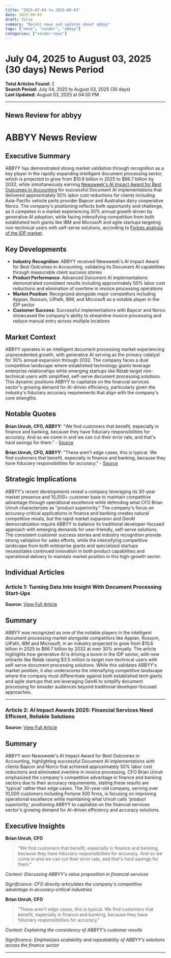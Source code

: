 ```yaml
---
title: "2025-07-04 to 2025-08-03"
date: 2025-08-03
draft: false
summary: "Recent news and updates about abbyy"
tags: ["news", "vendor", "abbyy"]
categories: ["vendor-news"]
---
```


# July 04, 2025 to August 03, 2025 (30 days) News Period 

**Total Articles Found:** 2  
**Search Period:** July 04, 2025 to August 03, 2025 (30 days)  
**Last Updated:** August 03, 2025 at 04:50 PM

---

## News Review for abbyy

# ABBYY News Review

## Executive Summary

ABBYY has demonstrated strong market validation through recognition as a key player in the rapidly expanding intelligent document processing sector, which is projected to grow from $10.6 billion in 2025 to $66.7 billion by 2032, while simultaneously earning [Newsweek's AI Impact Award for Best Outcomes in Accounting](https://www.newsweek.com/nw-ai/ai-impact-awards-2025-finance-2087590) for successful Document AI implementations that delivered approximately 50% labor cost reductions for clients including Asia-Pacific vehicle parts provider Bapcor and Australian dairy cooperative Norco. The company's positioning reflects both opportunity and challenge, as it competes in a market experiencing 30% annual growth driven by generative AI adoption, while facing intensifying competition from both established tech giants like IBM and Microsoft and agile startups targeting non-technical users with self-serve solutions, according to [Forbes analysis of the IDP market](https://www.forbes.com/sites/davidprosser/2025/07/30/turning-data-into-insight-with-document-processing-start-ups/).

## Key Developments

- **Industry Recognition**: ABBYY received Newsweek's AI Impact Award for Best Outcomes in Accounting, validating its Document AI capabilities through measurable client success stories
- **Product Performance**: Advanced Document AI implementations demonstrated consistent results including approximately 50% labor cost reductions and elimination of overtime in invoice processing operations
- **Market Position**: Recognized alongside major competitors including Appian, Rossum, UiPath, IBM, and Microsoft as a notable player in the IDP sector
- **Customer Success**: Successful implementations with Bapcor and Norco showcased the company's ability to streamline invoice processing and reduce manual entry across multiple locations

## Market Context

ABBYY operates in an intelligent document processing market experiencing unprecedented growth, with generative AI serving as the primary catalyst for 30% annual expansion through 2032. The company faces a dual competitive landscape where established technology giants leverage enterprise relationships while emerging startups like Retab target non-technical users with simplified, self-serve document processing solutions. This dynamic positions ABBYY to capitalize on the financial services sector's growing demand for AI-driven efficiency, particularly given the industry's fiduciary accuracy requirements that align with the company's core strengths.

## Notable Quotes

**Brian Unruh, CFO, ABBYY**: "We find customers that benefit, especially in finance and banking, because they have fiduciary responsibilities for accuracy. And so we come in and we can cut their error rate, and that's hard savings for them." - [Source](https://www.newsweek.com/nw-ai/ai-impact-awards-2025-finance-2087590)

**Brian Unruh, CFO, ABBYY**: "These aren't edge cases, this is typical. We find customers that benefit, especially in finance and banking, because they have fiduciary responsibilities for accuracy." - [Source](https://www.newsweek.com/nw-ai/ai-impact-awards-2025-finance-2087590)

## Strategic Implications

ABBYY's recent developments reveal a company leveraging its 30-year market presence and 10,000+ customer base to maintain competitive advantage through operational excellence while defending what CFO Brian Unruh characterizes as "product superiority." The company's focus on accuracy-critical applications in finance and banking creates natural competitive moats, but the rapid market expansion and GenAI democratization require ABBYY to balance its traditional developer-focused approach with emerging demands for user-friendly, self-serve solutions. The consistent customer success stories and industry recognition provide strong validation for sales efforts, while the intensifying competitive landscape from both enterprise giants and specialized startups necessitates continued innovation in both product capabilities and operational delivery to maintain market position in this high-growth sector.

## Individual Articles

### Article 1: Turning Data Into Insight With Document Processing Start-Ups

**Source:** [View Full Article](https://www.forbes.com/sites/davidprosser/2025/07/30/turning-data-into-insight-with-document-processing-start-ups/)

## Summary

ABBYY was recognized as one of the notable players in the intelligent document processing market alongside competitors like Appian, Rossum, UiPath, IBM and Microsoft, in an industry projected to grow from $10.6 billion in 2025 to $66.7 billion by 2032 at over 30% annually. The article highlights how generative AI is driving a boom in the IDP sector, with new entrants like Retab raising $3.5 million to target non-technical users with self-serve document processing solutions. While this validates ABBYY's market position, it also underscores the intensifying competitive landscape where the company must differentiate against both established tech giants and agile startups that are leveraging GenAI to simplify document processing for broader audiences beyond traditional developer-focused approaches.



---

### Article 2: AI Impact Awards 2025: Financial Services Need Efficient, Reliable Solutions

**Source:** [View Full Article](https://www.newsweek.com/nw-ai/ai-impact-awards-2025-finance-2087590)

## Summary

ABBYY won Newsweek's AI Impact Award for Best Outcomes in Accounting, highlighting successful Document AI implementations with clients Bapcor and Norco that achieved approximately 50% labor cost reductions and eliminated overtime in invoice processing. CFO Brian Unruh emphasized the company's competitive advantage in finance and banking sectors due to their accuracy requirements, stating these results are 'typical' rather than edge cases. The 30-year-old company, serving over 10,000 customers including Fortune 500 firms, is focusing on improving operational excellence while maintaining what Unruh calls 'product superiority,' positioning ABBYY to capitalize on the financial services sector's growing demand for AI-driven efficiency and accuracy solutions.

## Executive Insights

**Brian Unruh, CFO**

> "We find customers that benefit, especially in finance and banking, because they have fiduciary responsibilities for accuracy. And so we come in and we can cut their error rate, and that's hard savings for them."

*Context: Discussing ABBYY's value proposition in financial services*

*Significance: CFO directly articulates the company's competitive advantage in accuracy-critical industries*

**Brian Unruh, CFO**

> "These aren't edge cases, this is typical. We find customers that benefit, especially in finance and banking, because they have fiduciary responsibilities for accuracy."

*Context: Explaining the consistency of ABBYY's customer results*

*Significance: Emphasizes scalability and repeatability of ABBYY's solutions across the finance sector*





---

